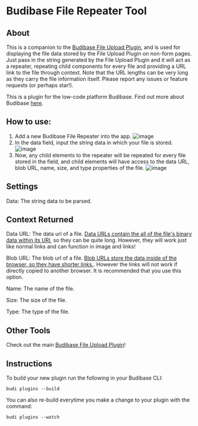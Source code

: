 # Budibase File Repeater Tool
## About
This is a companion to the [Budibase File Upload Plugin](https://github.com/chungchunwang/Budibase-File-Upload), and is used for displaying the file data stored by the File Upload Plugin on non-form pages. Just pass in the string generated by the File Upload Plugin and it will act as a repeater, repeating child components for every file and providing a URL link to the file through context. Note that the URL lengths can be very long as they carry the file information itself.
Please report any issues or feature requests (or perhaps star!).

This is a plugin for the low-code platform Budibase. Find out more about Budibase [here](https://github.com/Budibase/budibase).

## How to use:
1. Add a new Budibase File Repeater into the app.
![image](https://user-images.githubusercontent.com/62127500/206100358-78b05f0e-2ef5-4063-b2ef-442ffd9a8130.png)
2. In the data field, input the string data in which your file is stored.
![image](https://user-images.githubusercontent.com/62127500/206100510-3d806d1f-0c67-4dbf-a4c4-cc278ea6eec4.png)
3. Now, any child elements to the repeater will be repeated for every file stored in the field, and child elements will have access to the data URL, blob URL, name, size, and type properties of the file.
![image](https://user-images.githubusercontent.com/62127500/206101058-4d7fbde5-9dbf-4fb1-ac06-0bdc13723045.png)

## Settings
Data: The string data to be parsed.
## Context Returned
Data URL: The data url of a file. [Data URLs contain the all of the file's binary data within its URI](https://developer.mozilla.org/en-US/docs/Web/HTTP/Basics_of_HTTP/Data_URLs), so they can be quite long. However, they will work just like normal links and can function in image and links!

Blob URL: The blob url of a file. [Blob URLs store the data inside of the browser, so they have shorter links.](https://developer.mozilla.org/en-US/docs/Web/API/URL/createObjectURL). However the links will not work if directly copied to another browser. It is recommended that you use this option.

Name: The name of the file.

Size: The size of the file.

Type: The type of the file.

## Other Tools
Check out the main [Budibase File Upload Plugin](https://github.com/chungchunwang/Budibase-File-Upload)!

## Instructions

To build your new  plugin run the following in your Budibase CLI:
```
budi plugins --build
```

You can also re-build everytime you make a change to your plugin with the command:
```
budi plugins --watch
```
